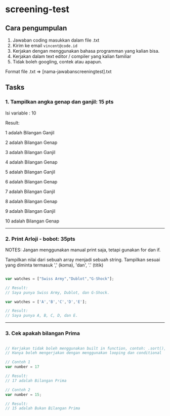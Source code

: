 # screening-test

## Cara pengumpulan

1. Jawaban coding masukkan dalam file .txt
2. Kirim ke email `vincent@code.id`
3. Kerjakan dengan menggunakan bahasa programman yang kalian bisa.
4. Kerjakan dalam text editor / compiler yang kalian familiar
5. Tidak boleh googling, contek atau apapun.

Format file .txt => [nama-jawabanscreeningtest].txt

## Tasks

### 1. Tampilkan angka genap dan ganjil: 15 pts

Isi variable : 10

Result: 

1 adalah Bilangan Ganjil

2 adalah Bilangan Genap

3 adalah Bilangan Ganjil

4 adalah Bilangan Genap

5 adalah Bilangan Ganjil

6 adalah Bilangan Genap

7 adalah Bilangan Ganjil

8 adalah Bilangan Genap

9 adalah Bilangan Ganjil

10 adalah Bilangan Genap

---

### 2. Print Arloji - bobot: 35pts

NOTES: Jangan menggunakan manual print saja, tetapi gunakan for dan if.

Tampilkan nilai dari sebuah array menjadi sebuah string. Tampilkan sesuai yang diminta termasuk ',' (koma), 'dan', '.' (titik)

```js

var watches = ["Swiss Army","Dublot","G-Shock"];

// Result:
// Saya punya Swiss Army, Dublot, dan G-Shock.

var watches = ['A','B','C','D','E'];

// Result:
// Saya punya A, B, C, D, dan E.
```

---

### 3. Cek apakah bilangan Prima

```js

// Kerjakan tidak boleh menggunakan built in function, contoh: .sort(), max, dst
// Hanya boleh mengerjakan dengan menggunakan looping dan conditional

// Contoh 1
var number = 17

// Result:
// 17 adalah Bilangan Prima

// Contoh 2
var number = 15;

// Result:
// 15 adalah Bukan Bilangan Prima
```
